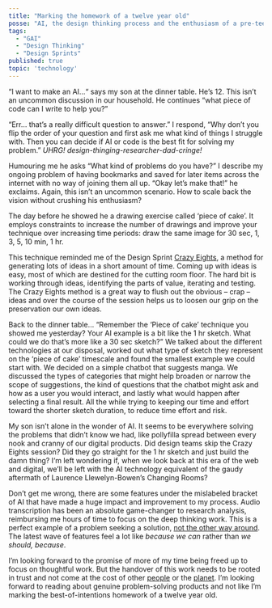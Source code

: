 ```yaml
---
title: "Marking the homework of a twelve year old"
posse: "AI, the design thinking process and the enthusiasm of a pre-teen."
tags:
  - "GAI"
  - "Design Thinking"
  - "Design Sprints"
published: true
topic: 'technology'
---
```


“I want to make an AI…“ says my son at the dinner table. He’s 12. This isn’t an uncommon discussion in our household. He continues “what piece of code can I write to help you?”

“Err… that’s a really difficult question to answer.” I respond, “Why don’t you flip the order of your question and first ask me what kind of things I struggle with. Then you can decide if AI or code is the best fit for solving my problem.” *UHRG! design-thinging-researcher-dad-cringe!*

Humouring me he asks “What kind of problems do you have?” I describe my ongoing problem of having bookmarks and saved for later items across the internet with no way of joining them all up. “Okay let’s make that!” he exclaims. Again, this isn’t an uncommon scenario. How to scale back the vision without crushing his enthusiasm?

The day before he showed he a drawing exercise called ‘piece of cake’. It employs constraints to increase the number of drawings and improve your technique over increasing time periods: draw the same image for 30 sec, 1, 3, 5, 10 min, 1 hr.

This technique reminded me of the Design Sprint [Crazy Eights](https://clearleft.com/thinking/crazy-eights), a method for generating lots of ideas in a short amount of time. Coming up with ideas is easy, most of which are destined for the cutting room floor. The hard bit is working through ideas, identifying the parts of value, iterating and testing. The Crazy Eights method is a great way to flush out the obvious – crap – ideas and over the course of the session helps us to loosen our grip on the preservation our own ideas.

Back to the dinner table… “Remember the ‘Piece of cake’ technique you showed me yesterday? Your AI example is a bit like the 1 hr sketch. What could we do that’s more like a 30 sec sketch?” We talked about the different technologies at our disposal, worked out what type of sketch they represent on the ‘piece of cake’ timescale and found the smallest example we could start with. We decided on a simple chatbot that suggests manga. We discussed the types of categories that might help broaden or narrow the scope of suggestions, the kind of questions that the chatbot might ask and how as a user you would interact, and lastly what would happen after selecting a final result. All the while trying to keeping our time and effort toward the shorter sketch duration, to reduce time effort and risk.

My son isn’t alone in the wonder of AI. It seems to be everywhere solving the problems that didn’t know we had, like pollyfilla spread between every nook and cranny of our digital products. Did design teams skip the Crazy Eights session? Did they go straight for the 1 hr sketch and just build the damn thing? I‘m left wondering if, when we look back at this era of the web and digital, we’ll be left with the AI technology equivalent of the gaudy aftermath of Laurence Llewelyn-Bowen’s Changing Rooms?

Don’t get me wrong, there are some features under the mislabeled bracket of AI that have made a huge impact and improvement to my process. Audio transcription has been an absolute game-changer to research analysis, reimbursing me hours of time to focus on the deep thinking work. This is a perfect example of a problem seeking a solution, [not the other way around](https://help.notably.ai/en/articles/8573021-creating-ai-insight-cover-photos). The latest wave of features feel a lot like *because we can* rather than *we should, because*.

I’m looking forward to the promise of more of my time being freed up to focus on thoughtful work. But the handover of this work needs to be rooted in trust and not come at the cost of other [people](https://www.washingtonpost.com/technology/2023/11/05/ai-deepfake-porn-teens-women-impact/) or the [planet](https://www.theverge.com/2023/10/10/23911059/ai-climate-impact-google-openai-chatgpt-energy). I’m looking forward to reading about genuine problem-solving products and not like I’m marking the best-of-intentions homework of a twelve year old.